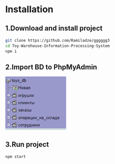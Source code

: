 # Installation

## 1.Download and install project

```sh {"id":"01HPQFP4CG8FJAQKFBEY4GWGHE"}
git clone https://github.com/Ramiladze/gggggg3
cd Toy-Warehouse-Information-Processing-System
npm i
```

## 2.Import BD to PhpMyAdmin

![BD](./assets/image.png)

## 3.Run project

```sh {"id":"01HPQFP4CGWAHQN0SBHE9PDPK3"}
npm start
```
